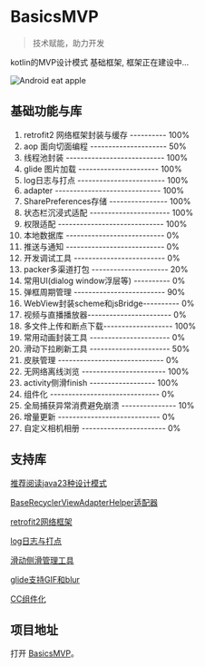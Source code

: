 #  BasicsMVP  

> 技术赋能，助力开发

kotlin的MVP设计模式 基础框架, 框架正在建设中...


![Android eat apple](https://timgsa.baidu.com/timg?image&quality=80&size=b9999_10000&sec=1564146761566&di=3a93c61e8465c2f2a7b8a522d8fe5546&imgtype=0&src=http%3A%2F%2Fstatic.leiphone.com%2Fuploads%2Fnew%2Farticle%2F740_740%2F201508%2F55cab0b984940.png)

## 基础功能与库

1.  retrofit2 网络框架封装与缓存 ---------- 100%
2.  aop 面向切面编程 --------------------- 50%
3.  线程池封装 --------------------------- 100%
4.  glide 图片加载 ---------------------- 100%
5.  log日志与打点 ------------------------ 100%
6.  adapter ----------------------------- 100%
7.  SharePreferences存储 ---------------- 100%
8.  状态栏沉浸式适配 ---------------------- 100%
9.  权限适配 ----------------------------- 100%
10. 本地数据库 --------------------------- 0%
11. 推送与通知 --------------------------- 0%
12. 开发调试工具 ------------------------- 0%
13. packer多渠道打包 --------------------- 20%
14. 常用UI(dialog window浮层等) ---------- 0%
15. 弹框周期管理 ------------------------- 90%
16. WebView封装scheme和jsBridge---------- 0%
17. 视频与直播播放器----------------------- 0%
18. 多文件上传和断点下载------------------- 100%
19. 常用动画封装工具 ---------------------- 0%
20. 滑动下拉刷新工具 ---------------------- 50%
21. 皮肤管理 ----------------------------- 0%
22. 无网络离线浏览 ----------------------- 100%
23. activity侧滑finish ------------------ 100%
24. 组件化 ------------------------------ 0%
25. 全局捕获异常消费避免崩溃 --------------- 10%
26. 增量更新 ---------------------------- 0%
27. 自定义相机相册 ----------------------- 0%

## 支持库 

[推荐阅读java23种设计模式](http://c.biancheng.net/design_pattern/)

[BaseRecyclerViewAdapterHelper适配器](https://github.com/CymChad/BaseRecyclerViewAdapterHelper)

[retrofit2网络框架](https://github.com/square/retrofit)

[log日志与打点](https://github.com/tzryan/KlogDot)

[滑动侧滑管理工具](https://github.com/luckybilly/SmartSwipe)

[glide支持GIF和blur](https://github.com/pingerx/ImageGo)

[CC组件化](https://github.com/luckybilly/CC)


## 项目地址

打开 [BasicsMVP](https://github.com/yuchen931201/BasicsMVP)。

